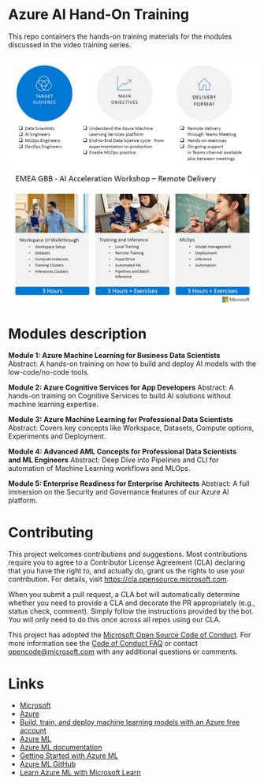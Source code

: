# Azure AI Hand-On Training

This repo containers the hands-on training materials for the modules discussed in the video training series.

<img src="https://github.com/microsoft/azure-ai-hands-on-training/blob/main/images/img1.jpg?raw=true">
<br>
<img src="https://github.com/microsoft/azure-ai-hands-on-training/blob/main/images/img2.jpg?raw=true">

# Modules description
**Module 1: Azure Machine Learning for Business Data Scientists**
Abstract: A hands-on training on how to build and deploy AI models with the low-code/no-code tools.

**Module 2: Azure Cognitive Services for App Developers**
Abstract: A hands-on training on Cognitive Services to build AI solutions without machine learning expertise.

**Module 3: Azure Machine Learning for Professional Data Scientists**
Abstract: Covers key concepts like Workspace, Datasets, Compute options, Experiments and Deployment.

**Module 4: Advanced AML Concepts for Professional Data Scientists and ML Engineers**
Abstract: Deep Dive into Pipelines and CLI for automation of Machine Learning workflows and MLOps.

**Module 5: Enterprise Readiness for Enterprise Architects**
Abstract: A full immersion on the Security and Governance features of our Azure AI platform.

# Contributing

This project welcomes contributions and suggestions.  Most contributions require you to agree to a
Contributor License Agreement (CLA) declaring that you have the right to, and actually do, grant us
the rights to use your contribution. For details, visit https://cla.opensource.microsoft.com.

When you submit a pull request, a CLA bot will automatically determine whether you need to provide
a CLA and decorate the PR appropriately (e.g., status check, comment). Simply follow the instructions
provided by the bot. You will only need to do this once across all repos using our CLA.

This project has adopted the [Microsoft Open Source Code of Conduct](https://opensource.microsoft.com/codeofconduct/).
For more information see the [Code of Conduct FAQ](https://opensource.microsoft.com/codeofconduct/faq/) or
contact [opencode@microsoft.com](mailto:opencode@microsoft.com) with any additional questions or comments.

# Links
* [Microsoft](https://microsoft.com)
* [Azure](https://azure.microsoft.com/en-us/)
* [Build, train, and deploy machine learning models with an Azure free account](https://azure.microsoft.com/en-us/free/services/machine-learning/)
* [Azure ML](https://azure.microsoft.com/en-us/services/machine-learning/)
* [Azure ML documentation](https://docs.microsoft.com/en-us/azure/machine-learning/)
* [Getting Started with Azure ML](https://docs.microsoft.com/en-us/azure/machine-learning/)
* [Azure ML GitHub](https://github.com/Azure/MachineLearningNotebooks/)
* [Learn Azure ML with Microsoft Learn](https://docs.microsoft.com/en-us/learn/browse/?products=azure&roles=data-scientist)
